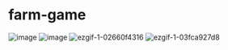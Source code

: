 # farm-game
![image](https://user-images.githubusercontent.com/84760072/190874697-fdc12d8b-73a1-44c6-9d28-656dbc0217a4.png)
![image](https://user-images.githubusercontent.com/84760072/190874955-d5584e8b-e5e6-4a84-8b4d-78c609ff7859.png)
![ezgif-1-02660f4316](https://user-images.githubusercontent.com/84760072/190874838-78373f9b-5c57-4719-b2f9-e84d78ab545a.gif)
![ezgif-1-03fca927d8](https://user-images.githubusercontent.com/84760072/190874928-c094f17a-c817-4762-8f36-e35770d76a18.gif)

